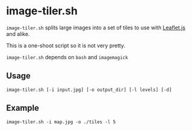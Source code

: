 # image-tiler.sh

`image-tiler.sh` splits large images into a set of tiles to use with [Leaflet.js](http://leafletjs.com) and alike.

This is a one-shoot script so it is not very pretty.

`image-tiler.sh` depends on `bash` and `imagemagick`

## Usage

```
image-tiler.sh [-i input.jpg] [-o output_dir] [-l levels] [-d]
```

## Example

```
image-tiler.sh -i map.jpg -o ./tiles -l 5
```
